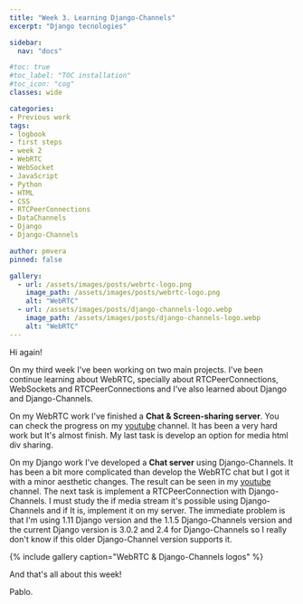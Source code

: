 ```yaml
---
title: "Week 3. Learning Django-Channels"
excerpt: "Django tecnologies"

sidebar:
  nav: "docs"

#toc: true
#toc_label: "TOC installation"
#toc_icon: "cog"
classes: wide

categories:
- Previous work
tags:
- logbook
- first steps
- week 2
- WebRTC
- WebSocket
- JavaScript
- Python
- HTML
- CSS
- RTCPeerConnections
- DataChannels
- Django
- Django-Channels

author: pmvera
pinned: false

gallery:
  - url: /assets/images/posts/webrtc-logo.png
    image_path: /assets/images/posts/webrtc-logo.png
    alt: "WebRTC"
  - url: /assets/images/posts/django-channels-logo.webp
    image_path: /assets/images/posts/django-channels-logo.webp
    alt: "WebRTC"
---
```


Hi again!

On my third week I've been working on two main projects. I've been continue learning about WebRTC, specially about RTCPeerConnections,
WebSockets and RTCPeerConnections and I've also learned about Django and Django-Channels.

On my WebRTC work I've finished a **Chat & Screen-sharing server**. You can check the progress on
my [youtube](https://youtu.be/G1qPhagzY6w) channel.
It has been a very hard work but It's almost finish. My last task is develop an option for media html div sharing.

On my Django work I've developed a **Chat server** using Django-Channels. It has been a bit more complicated
than develop the WebRTC chat but I got it with a minor aesthetic changes. The result can be seen in my [youtube](https://youtu.be/_QMhxT_xjw8) channel. The next task is implement a RTCPeerConnection with Django-Channels.
I must study the if media stream it's possible using Django-Channels and if It is, implement it on my server. The immediate problem
is that I'm using 1.11 Django version and the 1.1.5 Django-Channels version and the current Django
version is 3.0.2 and 2.4 for Django-Channels so I really don't know if this older Django-Channel version supports it.

{% include gallery caption="WebRTC & Django-Channels logos" %}

And that's all about this week!

Pablo.